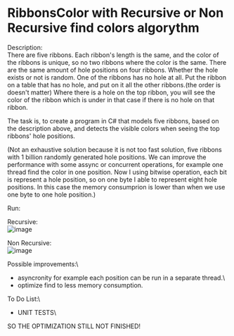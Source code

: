 # RibbonsColor with Recursive or Non Recursive find colors algorythm

Description: \
There are five ribbons. Each ribbon's length is the same, and the color of the ribbons is unique, so no two ribbons where the color is the same. There are the same amount of hole positions on four ribbons. Whether the hole exists or not is random. One of the ribbons has no hole at all. Put the ribbon on a table that has no hole, and put on it all the other ribbons.(the order is doesn't matter) Where there is a hole on the top ribbon, you will see the color of the ribbon which is under in that case if there is no hole on that ribbon. 

The task is, to create a program in C# that models five ribbons, based on the description above, and detects the visible colors when seeing the top ribbons' hole positions.

(Not an exhaustive solution because it is not too fast solution, five ribbons with 1 billion randomly generated hole positions. We can improve the performance with some assync or concurrent operations, for example one thread find the color in one position. Now I using bitwise operation, each bit is represent a hole position, so on one byte I able to represent eight hole positions. In this case the memory consumprion is lower than when we use one byte to one hole position.)

Run:

Recursive:\
![image](https://user-images.githubusercontent.com/26471568/209718525-4ba09364-0cfa-445f-8466-3303f6b8f708.png)

Non Recursive:\
![image](https://user-images.githubusercontent.com/26471568/209719359-b0336636-6590-4ed0-b264-b863e7bc3c1d.png)


Possible improvements:\
- asyncronity for example each position can be run in a separate thread.\
- optimize find to less memory consumption.

To Do List:\
- UNIT TESTS\

SO THE OPTIMIZATION STILL NOT FINISHED!
